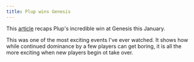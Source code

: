 ```yaml
---
title: Plup wins Genesis
---
```


This [article](http://www.espn.com/esports/story/_/id/22178949/genesis-plup-claims-genesis-crown) recaps Plup's incredible win at Genesis this January.

This was one of the most exciting events I've ever watched. It shows how while continued dominance by a few players can get boring, it is all the more exciting when new players begin ot take over.

